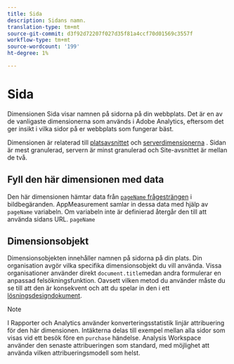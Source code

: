 ```yaml
---
title: Sida
description: Sidans namn.
translation-type: tm+mt
source-git-commit: d3f92d72207f027d35f81a4ccf70d01569c3557f
workflow-type: tm+mt
source-wordcount: '199'
ht-degree: 1%

---
```



# Sida

Dimensionen Sida visar namnen på sidorna på din webbplats. Det är en av de vanligaste dimensionerna som används i Adobe Analytics, eftersom det ger insikt i vilka sidor på er webbplats som fungerar bäst.

Dimensionen är relaterad till [platsavsnittet](site-section.md) och [serverdimensionerna](server.md) . Sidan är mest granulerad, servern är minst granulerad och Site-avsnittet är mellan de två.

## Fyll den här dimensionen med data

Den här dimensionen hämtar data från [`pageName` frågesträngen](/help/implement/validate/query-parameters.md) i bildbegäranden. AppMeasurement samlar in dessa data med hjälp av `pageName` variabeln. Om variabeln inte är definierad återgår den till att använda sidans URL. `pageName`

## Dimensionsobjekt

Dimensionsobjekten innehåller namnen på sidorna på din plats. Din organisation avgör vilka specifika dimensionsobjekt du vill använda. Vissa organisationer använder direkt `document.title`medan andra formulerar en anpassad felsökningsfunktion. Oavsett vilken metod du använder måste du se till att den är konsekvent och att du spelar in den i ett [lösningsdesigndokument](/help/implement/prepare/solution-design.md).

>[!NOTE]
>
>I Rapporter och Analytics använder konverteringsstatistik linjär attribuering för den här dimensionen. Intäkterna delas till exempel mellan alla sidor som visas vid ett besök före en `purchase` händelse. Analysis Workspace använder den senaste attribueringen som standard, med möjlighet att använda vilken attribueringsmodell som helst.
